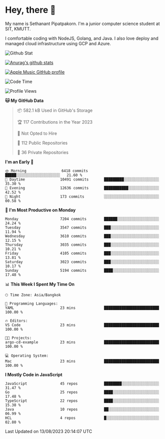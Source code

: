 # Hey, there 🙌
My name is Sethanant Pipatpakorn. I'm a junior computer science student at SIT, KMUTT.

I comfortable coding with NodeJS, Golang, and Java. I also love deploy and managed cloud infrastructure using GCP and Azure.

![Github Stat](https://github-profile-summary-cards.vercel.app/api/cards/profile-details?username=thetkpark&theme=dracula)

[![Anurag's github stats](https://github-readme-stats.vercel.app/api?username=thetkpark&count_private=true&show_icons=true&theme=tokyonight)](https://github.com/anuraghazra/github-readme-stats)

[![Apple Music GitHub profile](https://apple-music-github-profile.rayriffy.com/theme/light.svg?uid=000347.6120fcbefcb74cd59d65c108cc315787.1333)](https://github.com/rayriffy/apple-music-github-profile)

<!--START_SECTION:waka-->
![Code Time](http://img.shields.io/badge/Code%20Time-1%2C017%20hrs%206%20mins-blue)

![Profile Views](http://img.shields.io/badge/Profile%20Views-0-blue)

**🐱 My GitHub Data** 

> 📦 582.1 kB Used in GitHub's Storage 
 > 
> 🏆 117 Contributions in the Year 2023
 > 
> 🚫 Not Opted to Hire
 > 
> 📜 112 Public Repositories 
 > 
> 🔑 36 Private Repositories 
 > 
**I'm an Early 🐤** 

```text
🌞 Morning                6418 commits        █████░░░░░░░░░░░░░░░░░░░░   21.60 % 
🌆 Daytime                10491 commits       █████████░░░░░░░░░░░░░░░░   35.30 % 
🌃 Evening                12636 commits       ███████████░░░░░░░░░░░░░░   42.52 % 
🌙 Night                  173 commits         ░░░░░░░░░░░░░░░░░░░░░░░░░   00.58 % 
```
📅 **I'm Most Productive on Monday** 

```text
Monday                   7204 commits        ██████░░░░░░░░░░░░░░░░░░░   24.24 % 
Tuesday                  3547 commits        ███░░░░░░░░░░░░░░░░░░░░░░   11.94 % 
Wednesday                3610 commits        ███░░░░░░░░░░░░░░░░░░░░░░   12.15 % 
Thursday                 3035 commits        ███░░░░░░░░░░░░░░░░░░░░░░   10.21 % 
Friday                   4105 commits        ███░░░░░░░░░░░░░░░░░░░░░░   13.81 % 
Saturday                 3023 commits        ███░░░░░░░░░░░░░░░░░░░░░░   10.17 % 
Sunday                   5194 commits        ████░░░░░░░░░░░░░░░░░░░░░   17.48 % 
```


📊 **This Week I Spent My Time On** 

```text
🕑︎ Time Zone: Asia/Bangkok

💬 Programming Languages: 
YAML                     23 mins             █████████████████████████   100.00 % 

🔥 Editors: 
VS Code                  23 mins             █████████████████████████   100.00 % 

🐱‍💻 Projects: 
argo-cd-example          23 mins             █████████████████████████   100.00 % 

💻 Operating System: 
Mac                      23 mins             █████████████████████████   100.00 % 
```

**I Mostly Code in JavaScript** 

```text
JavaScript               45 repos            ████████░░░░░░░░░░░░░░░░░   31.47 % 
Go                       25 repos            ████░░░░░░░░░░░░░░░░░░░░░   17.48 % 
TypeScript               22 repos            ████░░░░░░░░░░░░░░░░░░░░░   15.38 % 
Java                     10 repos            ██░░░░░░░░░░░░░░░░░░░░░░░   06.99 % 
HCL                      4 repos             █░░░░░░░░░░░░░░░░░░░░░░░░   02.80 % 
```




 Last Updated on 13/08/2023 20:14:07 UTC
<!--END_SECTION:waka-->

